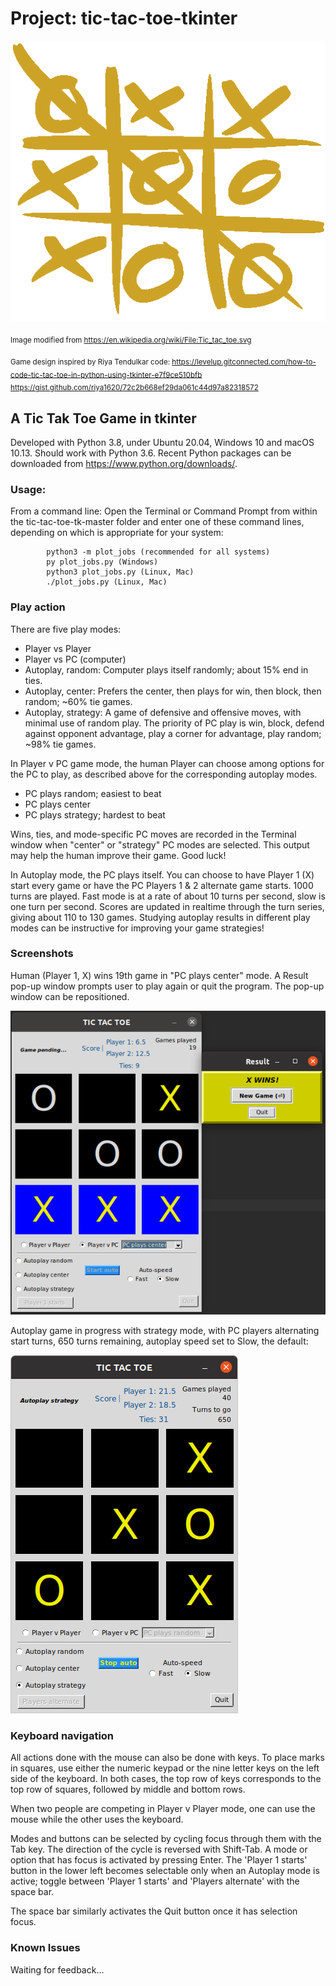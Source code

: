 # Project: tic-tac-toe-tkinter

![tic_tac_logo](images/Tic_tac_toe.png)

<sub>Image modified from https://en.wikipedia.org/wiki/File:Tic_tac_toe.svg</sub>

<sub>Game design inspired by Riya Tendulkar code:
https://levelup.gitconnected.com/how-to-code-tic-tac-toe-in-python-using-tkinter-e7f9ce510bfb
https://gist.github.com/riya1620/72c2b668ef29da061c44d97a82318572
</sub>

## A Tic Tak Toe Game in tkinter

Developed with Python 3.8, under Ubuntu 20.04, Windows 10 and macOS 10.13. Should work with Python 3.6.
Recent Python packages can be downloaded from https://www.python.org/downloads/.

### Usage: 
From a command line:
Open the Terminal or Command Prompt from within the tic-tac-toe-tk-master folder and enter one of these command lines, depending on which is appropriate for your system:

            python3 -m plot_jobs (recommended for all systems)
            py plot_jobs.py (Windows)
            python3 plot_jobs.py (Linux, Mac)
            ./plot_jobs.py (Linux, Mac)

### Play action
There are five play modes:
- Player vs Player
- Player vs PC (computer)
- Autoplay, random: Computer plays itself randomly; about 15% end in ties.
- Autoplay, center: Prefers the center, then plays for win, then block, then random; ~60% tie games.
- Autoplay, strategy: A game of defensive and offensive moves, with minimal use of random play. The priority of PC play is win, block, defend against opponent advantage, play a corner for advantage, play random; ~98% tie games.

In Player v PC game mode, the human Player can choose among options for the PC to play, as described above for the corresponding autoplay modes.
- PC plays random; easiest to beat
- PC plays center
- PC plays strategy; hardest to beat

Wins, ties, and mode-specific PC moves are recorded in the Terminal window when "center" or "strategy" PC modes are selected. This output may help the human improve their game. Good luck!

In Autoplay mode, the PC plays itself. You can choose to have Player 1 (X) start every game or have the PC Players 1 & 2 alternate game starts. 1000 turns are played. Fast mode is at a rate of about 10 turns per second, slow is one turn per second. Scores are updated in realtime through the turn series, giving about 110 to 130 games. Studying autoplay results in different play modes can be instructive for improving your game strategies!

### Screenshots

Human (Player 1, X) wins 19th game in "PC plays center" mode. A Result pop-up window prompts user to play again or quit the program. The pop-up window can be repositioned.

![pvpc-game](images/X_wins_PvPC.png)

Autoplay game in progress with strategy mode, with PC players alternating start turns, 650 turns remaining, autoplay speed set to Slow, the default:

![autoplay-game](images/autoplay.png)

### Keyboard navigation

All actions done with the mouse can also be done with keys. To place marks in squares, use either the numeric keypad or the nine letter keys on the left side of the keyboard. In both cases, the top row of keys corresponds to the top row of squares, followed by middle and bottom rows.

When two people are competing in Player v Player mode, one can use the mouse while the other uses the keyboard.

Modes and buttons can be selected by cycling focus through them with the Tab key. The direction of the cycle is reversed with Shift-Tab. A mode or option that has focus is activated by pressing Enter. The 'Player 1 starts' button in the lower left becomes selectable only when an Autoplay mode is active; toggle between 'Player 1 starts' and 'Players alternate' with the space bar.

The space bar similarly activates the Quit button once it has selection focus.

### Known Issues
Waiting for feedback...
